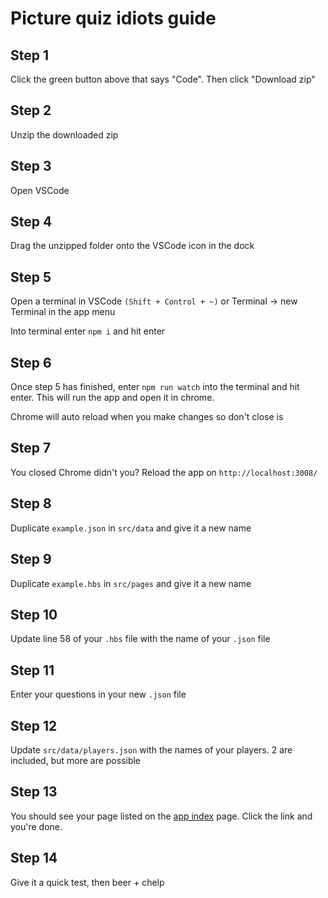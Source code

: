 # Picture quiz idiots guide

## Step 1

Click the green button above that says "Code". Then click "Download zip"

## Step 2

Unzip the downloaded zip

## Step 3

Open VSCode

## Step 4

Drag the unzipped folder onto the VSCode icon in the dock

## Step 5

Open a terminal in VSCode `(Shift + Control + ~)` or Terminal -> new Terminal in the app menu

Into terminal enter `npm i` and hit enter

## Step 6

Once step 5 has finished, enter `npm run watch` into the terminal and hit enter. This will run the app and open it in chrome.

Chrome will auto reload when you make changes so don't close is

## Step 7

You closed Chrome didn't you? Reload the app on `http://localhost:3008/`

## Step 8

Duplicate `example.json` in `src/data` and give it a new name

## Step 9

Duplicate `example.hbs` in `src/pages` and give it a new name

## Step 10

Update line 58 of your `.hbs` file with the name of your `.json` file

## Step 11

Enter your questions in your new `.json` file

## Step 12

Update `src/data/players.json` with the names of your players. 2 are included, but more are possible

## Step 13

You should see your page listed on the [app index](http://localhost:3008/) page. Click the link and you're done.

## Step 14

Give it a quick test, then beer + chelp